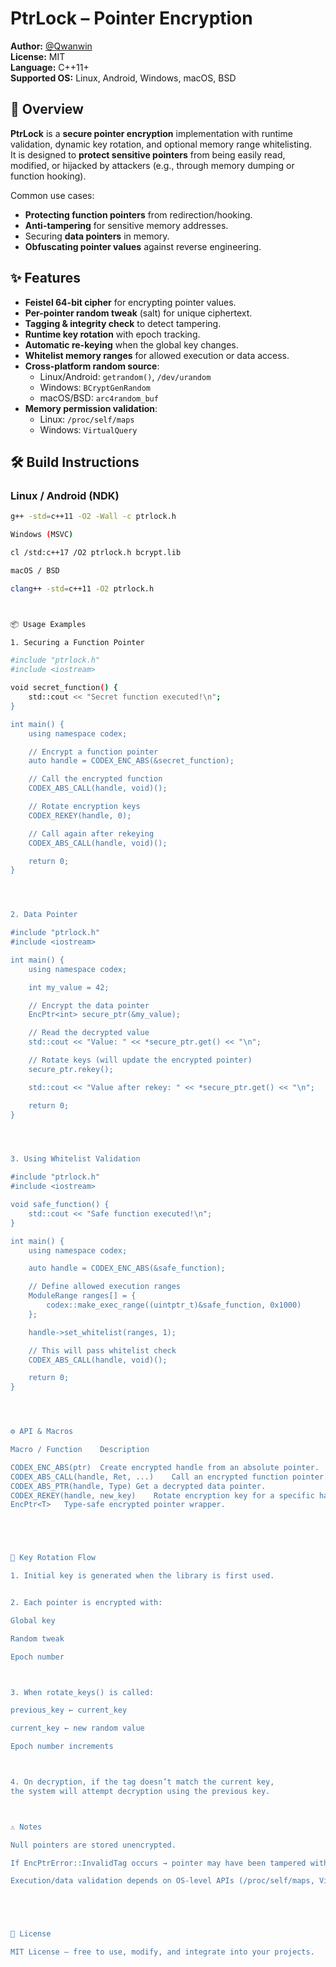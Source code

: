 # PtrLock – Pointer Encryption

**Author:** [@Qwanwin](https://github.com/Qwanwin)  
**License:** MIT  
**Language:** C++11+  
**Supported OS:** Linux, Android, Windows, macOS, BSD  



## 📖 Overview

**PtrLock** is a **secure pointer encryption** implementation with runtime validation, dynamic key rotation, and optional memory range whitelisting.  
It is designed to **protect sensitive pointers** from being easily read, modified, or hijacked by attackers (e.g., through memory dumping or function hooking).  

Common use cases:
- **Protecting function pointers** from redirection/hooking.
- **Anti-tampering** for sensitive memory addresses.
- Securing **data pointers** in memory.
- **Obfuscating pointer values** against reverse engineering.



## ✨ Features

- **Feistel 64-bit cipher** for encrypting pointer values.
- **Per-pointer random tweak** (salt) for unique ciphertext.
- **Tagging & integrity check** to detect tampering.
- **Runtime key rotation** with epoch tracking.
- **Automatic re-keying** when the global key changes.
- **Whitelist memory ranges** for allowed execution or data access.
- **Cross-platform random source**:
  - Linux/Android: `getrandom()`, `/dev/urandom`
  - Windows: `BCryptGenRandom`
  - macOS/BSD: `arc4random_buf`
- **Memory permission validation**:
  - Linux: `/proc/self/maps`
  - Windows: `VirtualQuery`



## 🛠 Build Instructions

### Linux / Android (NDK)
```bash
g++ -std=c++11 -O2 -Wall -c ptrlock.h

Windows (MSVC)

cl /std:c++17 /O2 ptrlock.h bcrypt.lib

macOS / BSD

clang++ -std=c++11 -O2 ptrlock.h



📦 Usage Examples

1. Securing a Function Pointer

#include "ptrlock.h"
#include <iostream>

void secret_function() {
    std::cout << "Secret function executed!\n";
}

int main() {
    using namespace codex;

    // Encrypt a function pointer
    auto handle = CODEX_ENC_ABS(&secret_function);

    // Call the encrypted function
    CODEX_ABS_CALL(handle, void)();

    // Rotate encryption keys
    CODEX_REKEY(handle, 0);

    // Call again after rekeying
    CODEX_ABS_CALL(handle, void)();

    return 0;
}




2. Data Pointer

#include "ptrlock.h"
#include <iostream>

int main() {
    using namespace codex;

    int my_value = 42;

    // Encrypt the data pointer
    EncPtr<int> secure_ptr(&my_value);

    // Read the decrypted value
    std::cout << "Value: " << *secure_ptr.get() << "\n";

    // Rotate keys (will update the encrypted pointer)
    secure_ptr.rekey();

    std::cout << "Value after rekey: " << *secure_ptr.get() << "\n";

    return 0;
}




3. Using Whitelist Validation

#include "ptrlock.h"
#include <iostream>

void safe_function() {
    std::cout << "Safe function executed!\n";
}

int main() {
    using namespace codex;

    auto handle = CODEX_ENC_ABS(&safe_function);

    // Define allowed execution ranges
    ModuleRange ranges[] = {
        codex::make_exec_range((uintptr_t)&safe_function, 0x1000)
    };

    handle->set_whitelist(ranges, 1);

    // This will pass whitelist check
    CODEX_ABS_CALL(handle, void)();

    return 0;
}




⚙ API & Macros

Macro / Function	Description

CODEX_ENC_ABS(ptr)	Create encrypted handle from an absolute pointer.
CODEX_ABS_CALL(handle, Ret, ...)	Call an encrypted function pointer.
CODEX_ABS_PTR(handle, Type)	Get a decrypted data pointer.
CODEX_REKEY(handle, new_key)	Rotate encryption key for a specific handle.
EncPtr<T>	Type-safe encrypted pointer wrapper.





🔄 Key Rotation Flow

1. Initial key is generated when the library is first used.


2. Each pointer is encrypted with:

Global key

Random tweak

Epoch number



3. When rotate_keys() is called:

previous_key ← current_key

current_key ← new random value

Epoch number increments



4. On decryption, if the tag doesn’t match the current key,
the system will attempt decryption using the previous key.



⚠ Notes

Null pointers are stored unencrypted.

If EncPtrError::InvalidTag occurs → pointer may have been tampered with.

Execution/data validation depends on OS-level APIs (/proc/self/maps, VirtualQuery).





📜 License

MIT License – free to use, modify, and integrate into your projects.
